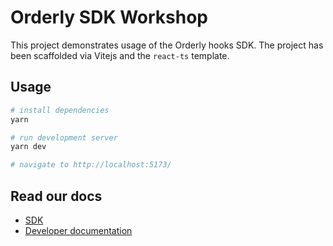 # Orderly SDK Workshop

This project demonstrates usage of the Orderly hooks SDK.
The project has been scaffolded via Vitejs and the `react-ts` template.

## Usage

```sh
# install dependencies
yarn

# run development server
yarn dev

# navigate to http://localhost:5173/
```

## Read our docs

- [SDK](https://sdk.orderly.network/)
- [Developer documentation](https://orderly.network/docs)
